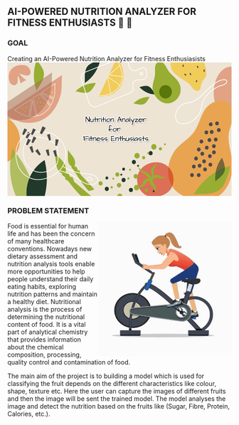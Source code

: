 ## AI-POWERED NUTRITION ANALYZER FOR FITNESS ENTHUSIASTS  :muscle: :grapes:
### GOAL 
Creating an AI-Powered Nutrition Analyzer for Fitness Enthusiasists
<img src="https://github.com/IBM-EPBL/IBM-Project-17832-1659676633/blob/main/Gif/banner.png" height=300  align ="center">















### PROBLEM STATEMENT
<img src="https://github.com/IBM-EPBL/IBM-Project-17832-1659676633/blob/main/Gif/cycling_.gif" height=300 width=300 align="right">

Food is essential for human life and has been the concern of many healthcare conventions. Nowadays new dietary assessment and nutrition analysis tools enable more opportunities to help people understand their daily eating habits, exploring nutrition patterns and maintain a healthy diet. Nutritional analysis is the process of determining the nutritional content of food. It is a vital part of analytical chemistry that provides information about the chemical composition, processing, quality control and contamination of food.

 
The main aim of the project is to building a model which is used for classifying the fruit depends on the different characteristics like colour, shape, texture etc. Here the user can capture the images of different fruits and then the image will be sent the trained model. The model analyses the image and detect the nutrition based on the fruits like (Sugar, Fibre, Protein, Calories, etc.).

